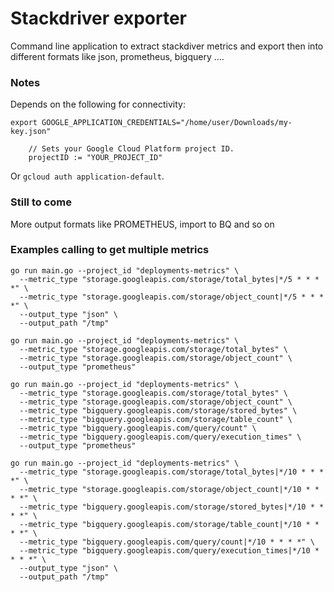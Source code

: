 # Stackdriver exporter

Command line application to extract stackdiver metrics and export then into different formats like json, prometheus, bigquery ....

### Notes

Depends on the following for connectivity:

```
export GOOGLE_APPLICATION_CREDENTIALS="/home/user/Downloads/my-key.json"
```

```
	// Sets your Google Cloud Platform project ID.
	projectID := "YOUR_PROJECT_ID"
```

Or `gcloud auth application-default`.

### Still to come

More output formats like PROMETHEUS, import to BQ and so on

### Examples calling to get multiple metrics

```
go run main.go --project_id "deployments-metrics" \
  --metric_type "storage.googleapis.com/storage/total_bytes|*/5 * * * *" \
  --metric_type "storage.googleapis.com/storage/object_count|*/5 * * * *" \
  --output_type "json" \
  --output_path "/tmp"
```

```
go run main.go --project_id "deployments-metrics" \
  --metric_type "storage.googleapis.com/storage/total_bytes" \
  --metric_type "storage.googleapis.com/storage/object_count" \
  --output_type "prometheus"
```

```
go run main.go --project_id "deployments-metrics" \
  --metric_type "storage.googleapis.com/storage/total_bytes" \
  --metric_type "storage.googleapis.com/storage/object_count" \
  --metric_type "bigquery.googleapis.com/storage/stored_bytes" \
  --metric_type "bigquery.googleapis.com/storage/table_count" \
  --metric_type "bigquery.googleapis.com/query/count" \
  --metric_type "bigquery.googleapis.com/query/execution_times" \
  --output_type "prometheus"
```

```
go run main.go --project_id "deployments-metrics" \
  --metric_type "storage.googleapis.com/storage/total_bytes|*/10 * * * *" \
  --metric_type "storage.googleapis.com/storage/object_count|*/10 * * * *" \
  --metric_type "bigquery.googleapis.com/storage/stored_bytes|*/10 * * * *" \
  --metric_type "bigquery.googleapis.com/storage/table_count|*/10 * * * *" \
  --metric_type "bigquery.googleapis.com/query/count|*/10 * * * *" \
  --metric_type "bigquery.googleapis.com/query/execution_times|*/10 * * * *" \
  --output_type "json" \
  --output_path "/tmp"
```
